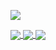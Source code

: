 ![](https://github-readme-stats.vercel.app/api?username=jerryc8080&count_private=true&show_icons=true&theme=radical)

<a href="https://github.com/JerryC8080/concurrent-merger">
  <img align="center" src="https://github-readme-stats.vercel.app/api/pin/?username=jerryc8080&repo=concurrent-merger&show_owner=true&theme=radical" />
</a>
<a href="https://github.com/JerryC8080/mini-logger">
  <img align="center" src="https://github-readme-stats.vercel.app/api/pin/?username=jerryc8080&repo=mini-logger&show_owner=true&theme=radical" />
</a>
<a href="https://github.com/JerryC8080/circuit-breaker">
  <img align="center" src="https://github-readme-stats.vercel.app/api/pin/?username=jerryc8080&repo=circuit-breaker&show_owner=true&theme=radical" />
</a>


